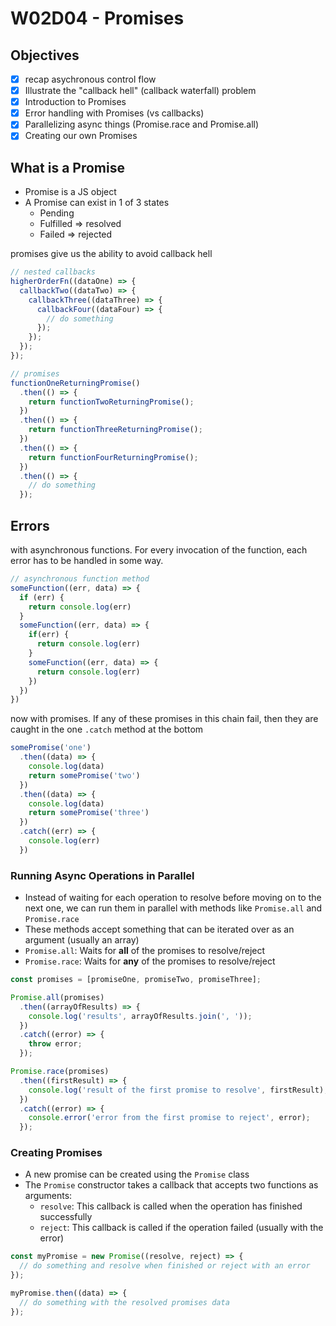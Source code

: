 # W02D04 - Promises

## Objectives
- [X] recap asychronous control flow
- [X] Illustrate the "callback hell" (callback waterfall) problem
- [X] Introduction to Promises
- [X] Error handling with Promises (vs callbacks)
- [X] Parallelizing async things (Promise.race and Promise.all)
- [X] Creating our own Promises

## What is a Promise
- Promise is a JS object
- A Promise can exist in 1 of 3 states 
  - Pending
  - Fulfilled => resolved 
  - Failed    => rejected

promises give us the ability to avoid callback hell

```js
// nested callbacks
higherOrderFn((dataOne) => {
  callbackTwo((dataTwo) => {
    callbackThree((dataThree) => {
      callbackFour((dataFour) => {
        // do something
      });
    });
  });
});

// promises
functionOneReturningPromise()
  .then(() => {
    return functionTwoReturningPromise();
  })
  .then(() => {
    return functionThreeReturningPromise();
  })
  .then(() => {
    return functionFourReturningPromise();
  })
  .then(() => {
    // do something
  });
```

## Errors

with asynchronous functions. For every invocation of the function, each error has to be handled in some way.
```js
// asynchronous function method
someFunction((err, data) => {
  if (err) {
    return console.log(err)
  }
  someFunction((err, data) => {
    if(err) {
      return console.log(err)
    }
    someFunction((err, data) => {
      return console.log(err)
    })
  })
})
```

now with promises. If any of these promises in this chain fail, then they are caught in the one `.catch` method at the bottom
```js
somePromise('one')
  .then((data) => {
    console.log(data)
    return somePromise('two')
  })
  .then((data) => {
    console.log(data)
    return somePromise('three')
  })
  .catch((err) => {
    console.log(err)
  })
```

### Running Async Operations in Parallel
- Instead of waiting for each operation to resolve before moving on to the next one, we can run them in parallel with methods like `Promise.all` and `Promise.race`
- These methods accept something that can be iterated over as an argument (usually an array)
- `Promise.all`: Waits for **all** of the promises to resolve/reject
- `Promise.race`: Waits for **any** of the promises to resolve/reject

```js
const promises = [promiseOne, promiseTwo, promiseThree];

Promise.all(promises)
  .then((arrayOfResults) => {
    console.log('results', arrayOfResults.join(', '));
  })
  .catch((error) => {
    throw error;
  });

Promise.race(promises)
  .then((firstResult) => {
    console.log('result of the first promise to resolve', firstResult);
  })
  .catch((error) => {
    console.error('error from the first promise to reject', error);
  });
```

### Creating Promises
- A new promise can be created using the `Promise` class
- The `Promise` constructor takes a callback that accepts two functions as arguments:
  - `resolve`: This callback is called when the operation has finished successfully
  - `reject`: This callback is called if the operation failed (usually with the error)

```js
const myPromise = new Promise((resolve, reject) => {
  // do something and resolve when finished or reject with an error
});

myPromise.then((data) => {
  // do something with the resolved promises data
});
```



